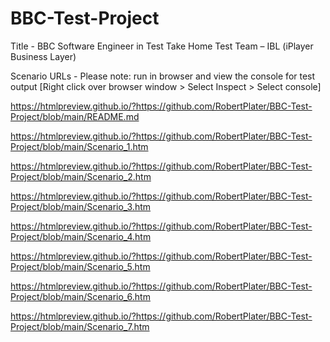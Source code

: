 # BBC-Test-Project
Title - BBC Software Engineer in Test Take Home Test Team – IBL (iPlayer Business Layer)

Scenario URLs - Please note: run in browser and view the console for test output
[Right click over browser window > Select Inspect > Select console]

https://htmlpreview.github.io/?https://github.com/RobertPlater/BBC-Test-Project/blob/main/README.md

https://htmlpreview.github.io/?https://github.com/RobertPlater/BBC-Test-Project/blob/main/Scenario_1.htm

https://htmlpreview.github.io/?https://github.com/RobertPlater/BBC-Test-Project/blob/main/Scenario_2.htm

https://htmlpreview.github.io/?https://github.com/RobertPlater/BBC-Test-Project/blob/main/Scenario_3.htm

https://htmlpreview.github.io/?https://github.com/RobertPlater/BBC-Test-Project/blob/main/Scenario_4.htm

https://htmlpreview.github.io/?https://github.com/RobertPlater/BBC-Test-Project/blob/main/Scenario_5.htm

https://htmlpreview.github.io/?https://github.com/RobertPlater/BBC-Test-Project/blob/main/Scenario_6.htm

https://htmlpreview.github.io/?https://github.com/RobertPlater/BBC-Test-Project/blob/main/Scenario_7.htm

